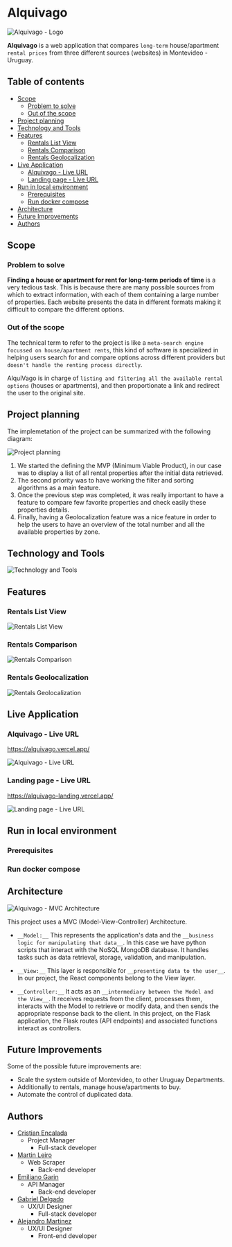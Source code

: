 # Alquivago

![Alquivago - Logo](https://github.com/cristian-encalada/Alquivago/blob/demo-utils/logo/alquivago_logo_v1-enhanced.png?raw=true)

__Alquivago__ is a web application that compares `long-term` house/apartment `rental prices` from three different sources (websites) in Montevideo - Uruguay.

## Table of contents

- [Scope](#scope)
    - [Problem to solve](#problem-to-solve)
    - [Out of the scope](#out-of-the-scope)
- [Project planning](#project-planning)
- [Technology and Tools](#technology-and-tools)
- [Features](#features)
    - [Rentals List View](#rentals-list-view)
    - [Rentals Comparison](#data-comparison)
    - [Rentals Geolocalization](#rentals-geolocalization)
- [Live Application](#live-application)
    - [Alquivago - Live URL](#alquivago---live-url)
    - [Landing page - Live URL](#landing-page---live-url)
- [Run in local environment](#run-in-local-environment)
    - [Prerequisites](#prerequisites)
    - [Run docker compose](#run-docker-compose)
- [Architecture](#architecture)
- [Future Improvements](#future-improvements)
- [Authors](#authors)

## Scope

### Problem to solve

__Finding a house or apartment for rent for long-term periods of time__ is a very tedious task. This is because there are many possible sources from which to extract information, with each of them containing a large number of properties. Each website presents the data in different formats making it difficult to compare the different options.

### Out of the scope

The technical term to refer to the project is like a `meta-search engine focussed on house/apartment rents`, this kind of software is specialized in helping users search for and compare options across different providers but `doesn't handle the renting process directly`.

AlquiVago is in charge of `listing and filtering all the available rental options` (houses or apartments), and then proportionate a link and redirect the user to the original site.

## Project planning

The implemetation of the project can be summarized with the following diagram:

![Project planning](https://github.com/cristian-encalada/Alquivago/blob/demo-utils/planning/planning_diagram.png?raw=true)


1. We started the defining the MVP (Minimum Viable Product), in our case was to display a list of all rental properties after the initial data retrieved.
2. The second priority was to have working the filter and sorting algorithms as a main feature.
3. Once the previous step was completed, it was really important to have a feature to compare few favorite properties and check easily these properties details.
4. Finally, having a Geolocalization feature was a nice feature in order to help the users to have an overview of the total number and all the available properties by zone.

## Technology and Tools

![Technology and Tools](https://github.com/cristian-encalada/Alquivago/blob/demo-utils/technology/tech_tools.png?raw=true)

## Features

### Rentals List View

![Rentals List View](/landing_page/assets/funcionalidades/filtro.gif)

### Rentals Comparison

![Rentals Comparison](/landing_page/assets/funcionalidades/comparar.gif)


### Rentals Geolocalization

![Rentals Geolocalization](/landing_page/assets/funcionalidades/mapa.gif)

## Live Application

### Alquivago - Live URL

https://alquivago.vercel.app/

![Alquivago - Live URL](https://github.com/cristian-encalada/Alquivago/blob/demo-utils/live-demo/live_page_alquivago.png?raw=true)

### Landing page - Live URL

https://alquivago-landing.vercel.app/


![Landing page - Live URL](https://github.com/cristian-encalada/Alquivago/blob/demo-utils/live-demo/landing_page.png?raw=true)


## Run in local environment

### Prerequisites

### Run docker compose

## Architecture

![Alquivago - MVC Architecture](https://github.com/cristian-encalada/Alquivago/blob/demo-utils/archtecture_diagram/Alquivago_MVC_diagram.png?raw=true)

This project uses a MVC (Model-View-Controller) Architecture.

* `__Model:__` This represents the application's data and the `__business logic for manipulating that data__`. In this case we have python scripts that interact with the  NoSQL MongoDB database. It handles tasks such as data retrieval, storage, validation, and manipulation. 

* `__View:__` This layer is responsible for `__presenting data to the user__`. In our project, the React components belong to the View layer.

* `__Controller:__` It acts as an `__intermediary between the Model and the View__`. It receives requests from the client, processes them, interacts with the Model to retrieve or modify data, and then sends the appropriate response back to the client. In this project, on the Flask application, the Flask routes (API endpoints) and associated functions interact as controllers. 

## Future Improvements

Some of the possible future improvements are:

- Scale the system outside of Montevideo, to other Uruguay Departments.
- Additionally to rentals, manage house/apartments to buy.
- Automate the control of duplicated data.

## Authors

- [Cristian Encalada](https://github.com/cristian-encalada) 
    - Project Manager
        - Full-stack developer 
- [Martin Leiro](https://github.com/hentype85)
    - Web Scraper
        - Back-end developer
- [Emiliano Garin](https://github.com/EmilianoGarin)
    - API Manager
        - Back-end developer
- [Gabriel Delgado](https://github.com/Gabr1el20)
    - UX/UI Designer
        - Full-stack developer 
- [Alejandro Martinez](https://github.com/Gabr1el20)
    - UX/UI Designer
        - Front-end developer 
